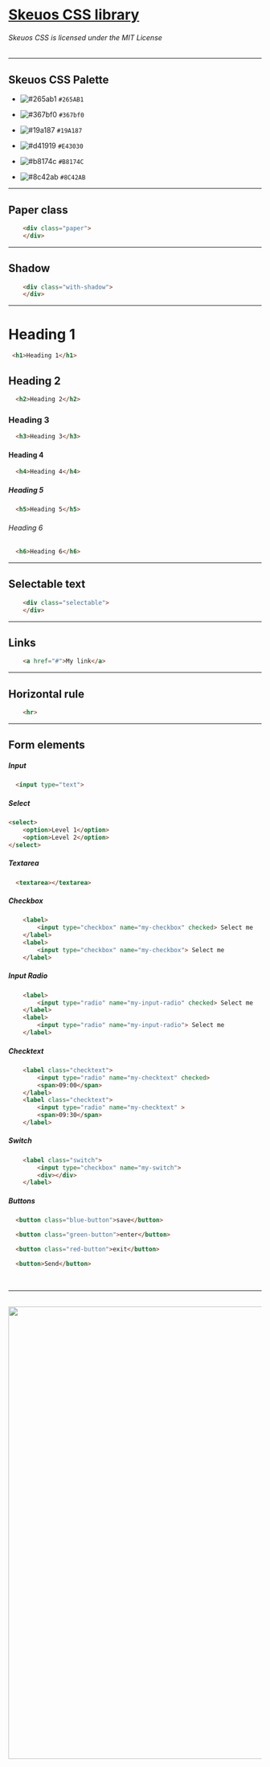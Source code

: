 # [Skeuos CSS library](http://drasite.com/skeuos-css)

###### Skeuos CSS is licensed under the MIT License
<hr>



Skeuos CSS Palette
------------------

- ![#265ab1](https://placehold.it/15/265ab1/000000?text=+) `#265AB1`

- ![#367bf0](https://placehold.it/15/367bf0/000000?text=+) `#367bf0`

- ![#19a187](https://placehold.it/15/19a187/000000?text=+) `#19A187`

- ![#d41919](https://placehold.it/15/d41919/000000?text=+) `#E43030`

- ![#b8174c](https://placehold.it/15/b8174c/000000?text=+) `#B8174C`

- ![#8c42ab](https://placehold.it/15/8c42ab/000000?text=+) `#8C42AB`

* * * * *

Paper class
-----------

``` html
    <div class="paper">
    </div>
```

* * * * *

Shadow
------

``` html
    <div class="with-shadow">
    </div>
```

* * * * *

Heading 1
=========

``` html
 <h1>Heading 1</h1>
```
 
Heading 2
---------

``` html
  <h2>Heading 2</h2>
```

### Heading 3

``` html
  <h3>Heading 3</h3>
```

#### Heading 4

``` html
  <h4>Heading 4</h4>
```

##### Heading 5

``` html
  <h5>Heading 5</h5>
```

###### Heading 6

``` html
  <h6>Heading 6</h6>
```

* * * * *

Selectable text
---------------

``` html
    <div class="selectable">
    </div>
```

* * * * *

Links
-----

``` html
    <a href="#">My link</a>
```

* * * * *

Horizontal rule
---------------

``` html
    <hr>
```

* * * * *

Form elements
-------------

##### Input

``` html
  <input type="text">
```

##### Select

``` html
<select>
    <option>Level 1</option>
    <option>Level 2</option>
</select>
```

##### Textarea
``` html
  <textarea></textarea>
```

##### Checkbox
``` html
    <label>
        <input type="checkbox" name="my-checkbox" checked> Select me
    </label>
    <label>
        <input type="checkbox" name="my-checkbox"> Select me
    </label>
``` 

##### Input Radio
``` html
    <label>
        <input type="radio" name="my-input-radio" checked> Select me
    </label>
    <label>
        <input type="radio" name="my-input-radio"> Select me
    </label>
```

##### Checktext
``` html
    <label class="checktext">
        <input type="radio" name="my-checktext" checked>
        <span>09:00</span>
    </label>
    <label class="checktext">
        <input type="radio" name="my-checktext" >
        <span>09:30</span>
    </label>
```

##### Switch
``` html
    <label class="switch">
        <input type="checkbox" name="my-switch">
        <div></div>
    </label>
```

##### Buttons
``` html
  <button class="blue-button">save</button>
```

``` html
  <button class="green-button">enter</button>
```

``` html
  <button class="red-button">exit</button>
```

``` html
  <button>Send</button>
```
<br>
<hr>
<br>
<img src="https://raw.githubusercontent.com/daniruiz/skeuos-css/master/Images/preview.png" width=900>
